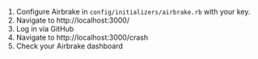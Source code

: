 1. Configure Airbrake in `config/initializers/airbrake.rb` with your key.
2. Navigate to http://localhost:3000/
3. Log in via GitHub
4. Navigate to http://localhost:3000/crash
5. Check your Airbrake dashboard
